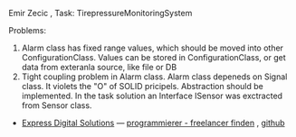 Emir Zecic , Task: TirepressureMonitoringSystem

Problems:
1) Alarm class has fixed range values, which should be moved into other ConfigurationClass. Values can be stored in ConfigurationClass, or get data from exteranla source, like file or DB
2) Tight coupling problem in Alarm class. Alarm class depeneds on Signal class. It violets the "O" of SOLID pricipels. Abstraction should be implemented. In the task solution an Interface ISensor was exctracted from Sensor class.
 
<ul dir="auto">
<li><a href="https://www.programmierer-gesucht.com" rel="nofollow">Express Digital Solutions</a> —
<a href="https://www.programmierer-gesucht.com" rel="nofollow">programmierer - freelancer finden</a>
,
<a href="https://github.com/emir506/RefactorMircoExcercise">github</a>

</li>
</ul>
 
